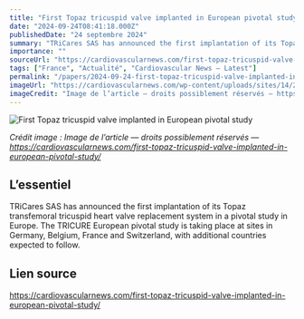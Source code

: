 ```yaml
---
title: "First Topaz tricuspid valve implanted in European pivotal study"
date: "2024-09-24T08:41:18.000Z"
publishedDate: "24 septembre 2024"
summary: "TRiCares SAS has announced the first implantation of its Topaz transfemoral tricuspid heart valve replacement system in a pivotal study in Europe. The TRICURE European pivotal study is taking place at sites in Germany, Belgium, France and Switzerland, with additional countries expected to follow."
importance: ""
sourceUrl: "https://cardiovascularnews.com/first-topaz-tricuspid-valve-implanted-in-european-pivotal-study/"
tags: ["France", "Actualité", "Cardiovascular News — Latest"]
permalink: "/papers/2024-09-24-first-topaz-tricuspid-valve-implanted-in-european-pivotal-study"
imageUrl: "https://cardiovascularnews.com/wp-content/uploads/sites/14/2024/09/KIR09807-scaled.jpg"
imageCredit: "Image de l’article — droits possiblement réservés — https://cardiovascularnews.com/first-topaz-tricuspid-valve-implanted-in-european-pivotal-study/"
---
```


![First Topaz tricuspid valve implanted in European pivotal study](https://cardiovascularnews.com/wp-content/uploads/sites/14/2024/09/KIR09807-scaled.jpg)

*Crédit image : Image de l’article — droits possiblement réservés — https://cardiovascularnews.com/first-topaz-tricuspid-valve-implanted-in-european-pivotal-study/*

## L’essentiel

TRiCares SAS has announced the first implantation of its Topaz transfemoral tricuspid heart valve replacement system in a pivotal study in Europe. The TRICURE European pivotal study is taking place at sites in Germany, Belgium, France and Switzerland, with additional countries expected to follow.

## Lien source

https://cardiovascularnews.com/first-topaz-tricuspid-valve-implanted-in-european-pivotal-study/
